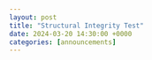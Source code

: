 ```yaml
---
layout: post
title: "Structural Integrity Test"
date: 2024-03-20 14:30:00 +0000
categories: [announcements]
---
```

